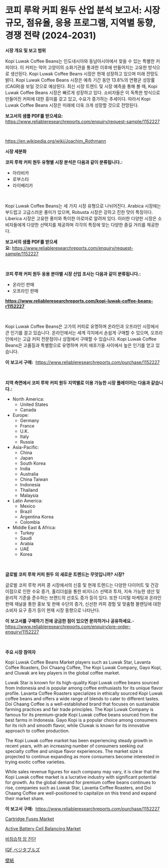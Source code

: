 <p><h1>코피 루왁 커피 원두 산업 분석 보고서: 시장 규모, 점유율, 응용 프로그램, 지역별 동향, 경쟁 전략 (2024-2031)</h1></p><p><strong>시장 개요 및 보고 범위</strong></p>
<p><p>Kopi Luwak Coffee Beans는 인도네시아와 동남아시아에서 찾을 수 있는 특별한 커피이다. 이 커피는 악어 고양이의 소화기관을 통과한 이후에 만들어지는 고유한 방식으로 생산된다. Kopi Luwak Coffee Beans 시장은 현재 성장하고 있으며 미래 전망도 밝다. Kopi Luwak Coffee Beans 시장은 예측 기간 동안 13.8%의 연평균 성장률(CAGR)을 보일 것으로 예상된다. 최신 시장 트렌드 및 시장 예측을 통해 볼 때, Kopi Luwak Coffee Beans 시장은 빠르게 성장하고 있다. 소비자들은 이 독특한 방식으로 만들어진 커피에 대한 흥미를 갖고 있고, 수요가 증가하는 추세이다. 따라서 Kopi Luwak Coffee Beans 시장은 미래에 더욱 크게 성장할 것으로 전망된다.</p></p>
<p><strong>보고서의 샘플 PDF를 받으세요:</strong> <a href="https://www.reliableresearchreports.com/enquiry/request-sample/1152227">https://www.reliableresearchreports.com/enquiry/request-sample/1152227</a></p>
<p>&nbsp;</p>
<p><a href="https://en.wikipedia.org/wiki/Joachim_Rothmann">https://en.wikipedia.org/wiki/Joachim_Rothmann</a></p>
<p><strong>시장 세분화</strong></p>
<p><strong>코피 루왁 커피 원두 유형별 시장 분석은 다음과 같이 분류됩니다.:</strong></p>
<p><ul><li>아라비카</li><li>로부스타</li><li>라이베리카</li></ul></p>
<p>&nbsp;</p>
<p><p>Kopi Luwak Coffee Beans는 세 가지 시장 유형으로 나뉘어진다. Arabica 시장에는 부드럽고 고급스러운 풍미가 있으며, Robusta 시장은 강하고 진한 맛이 특징이다. Liberica 시장은 고유한 풍미와 특이한 아로마로 알려져 있다. 이러한 다양한 시장은 소비자들에게 다양한 선택지를 제공하며 각각의 특징에 맞는 다양한 즐길 거리를 제공한다.</p></p>
<p><strong>보고서의 샘플 PDF를 받으세요:</strong>&nbsp;<a href="https://www.reliableresearchreports.com/enquiry/request-sample/1152227">https://www.reliableresearchreports.com/enquiry/request-sample/1152227</a></p>
<p>&nbsp;</p>
<p><strong> 코피 루왁 커피 원두 응용 분야별 시장 산업 조사는 다음과 같이 분류됩니다.:</strong></p>
<p><ul><li>온라인 판매</li><li>오프라인 판매</li></ul></p>
<p><strong><a href="https://www.reliableresearchreports.com/kopi-luwak-coffee-beans-r1152227">https://www.reliableresearchreports.com/kopi-luwak-coffee-beans-r1152227</a></strong></p>
<p>&nbsp;</p>
<p><p>Kopi Luwak Coffee Beans은 고가의 커피로 유명하며 온라인과 오프라인 시장에서 큰 인기를 끌고 있습니다. 온라인에서는 세계 각지에서 손쉽게 구매할 수 있으며, 오프라인에서는 고급 커피 전문점이나 상점에서 구매할 수 있습니다. Kopi Luwak Coffee Beans은 고품질과 특별함으로 유명하며 커피 애호가들 사이에서 높은 인기를 얻고 있습니다.</p></p>
<p><strong>이 보고서 구매:</strong>&nbsp; <a href="https://www.reliableresearchreports.com/purchase/1152227">https://www.reliableresearchreports.com/purchase/1152227</a></p>
<p>&nbsp;</p>
<p><strong>지역 측면에서 코피 루왁 커피 원두 지역별로 이용 가능한 시장 플레이어는 다음과 같습니다.:</strong></p>
<p><ul>
    <li>
        North America:
        <ul>
            <li>United States</li>
            <li>Canada</li>
        </ul>
    </li>
    <li>
        Europe:
        <ul>
            <li>Germany</li>
            <li>France</li>
            <li>U.K.</li>
            <li>Italy</li>
            <li>Russia</li>
        </ul>
    </li>
    <li>
        Asia-Pacific:
        <ul>
            <li>China</li>
            <li>Japan</li>
            <li>South Korea</li>
            <li>India</li>
            <li>Australia</li>
            <li>China Taiwan</li>
            <li>Indonesia</li>
            <li>Thailand</li>
            <li>Malaysia</li>
        </ul>
    </li>
    <li>
        Latin America:
        <ul>
            <li>Mexico</li>
            <li>Brazil</li>
            <li>Argentina Korea</li>
            <li>Colombia</li>
        </ul>
    </li>
    <li>
        Middle East & Africa:
        <ul>
            <li>Turkey</li>
            <li>Saudi</li>
            <li>Arabia</li>
            <li>UAE</li>
            <li>Korea</li>
        </ul>
    </li>
    </ul></p>
<p>&nbsp;</p>
<p><strong>글로벌 코피 루왁 커피 원두 의 새로운 트렌드는 무엇입니까? 시장?</strong></p>
<p><p>글로벌 코피 루왁 커피 콩 시장에서의 신흥 및 현재 트렌드는 다양한 다이어트 및 건강 이점으로 인한 수요 증가, 홀리더쉽을 통한 비지니스 선택과 투자, 지속 가능한 생산 및 윤리적 기준을 준수하는 브랜드의 선호도 증가 등이 있다. 또한 디지털 마케팅과 온라인 판매 채널을 통한 홍보 및 판매 수단의 증가, 신선한 커피 경험 및 맞춤형 블렌딩에 대한 소비자 요구 증가 등이 현재 시장 동향으로 나타난다.</p></p>
<p><strong>이 보고서를 구매하기 전에 궁금한 점이 있으면 문의하거나 공유하세요.</strong>- <a href="https://www.reliableresearchreports.com/enquiry/pre-order-enquiry/1152227">https://www.reliableresearchreports.com/enquiry/pre-order-enquiry/1152227</a></p>
<p>&nbsp;</p>
<p><strong>주요 시장 참여자</strong></p>
<p><p>Kopi Luwak Coffee Beans Market players such as Luwak Star, Lavanta Coffee Roasters, Doi Chaang Coffee, The Kopi Luwak Company, Gayo Kopi, and Cluwak are key players in the global coffee market. </p><p>Luwak Star is known for its high-quality Kopi Luwak coffee beans sourced from Indonesia and is popular among coffee enthusiasts for its unique flavor profile. Lavanta Coffee Roasters specializes in ethically sourced Kopi Luwak coffee beans and offers a wide range of blends to cater to different tastes. Doi Chaang Coffee is a well-established brand that focuses on sustainable farming practices and fair trade principles. The Kopi Luwak Company is famous for its premium-grade Kopi Luwak coffee beans sourced from the best farms in Indonesia. Gayo Kopi is a popular choice among consumers for its rich and smooth flavor, while Cluwak is known for its innovative approach to coffee production.</p><p>The Kopi Luwak coffee market has been experiencing steady growth in recent years, with an increasing number of consumers seeking out specialty coffee and unique flavor experiences. The market size is projected to continue expanding as more consumers become interested in trying exotic coffee varieties.</p><p>While sales revenue figures for each company may vary, it is clear that the Kopi Luwak coffee market is a lucrative industry with significant potential for growth. As the global demand for premium coffee beans continues to rise, companies such as Luwak Star, Lavanta Coffee Roasters, and Doi Chaang Coffee are well-positioned to capitalize on this trend and expand their market share.</p></p>
<p><strong>이 보고서 구매:</strong>&nbsp;&nbsp;<a href="https://www.reliableresearchreports.com/purchase/1152227">https://www.reliableresearchreports.com/purchase/1152227</a></p>
<p><p><a href="https://medium.com/@paulmcglynn6456/cartridge-fuses-market-emerging-trends-and-future-prospects-for-period-from-2024-to-2031-33cbb35e5de1">Cartridge Fuses Market</a></p><p><a href="https://medium.com/@fosterfahey1016/active-battery-cell-balancing-market-forecast-global-market-trends-and-analysis-from-2024-to-2031-4af1601f48b2">Active Battery Cell Balancing Market</a></p><p><a href="https://medium.com/@conradkirrlin76575/%EB%B9%84%EC%B9%A8%EC%8A%B5%EC%84%B1-%EC%95%94-%EC%A7%84%EB%8B%A8-%EC%8B%9C%EC%9E%A5%EC%9D%98-%ED%81%AC%EA%B8%B0-%EC%8B%9C%EC%9E%A5-%EC%84%B8%EB%B6%84%ED%99%94-%EC%8B%9C%EC%9E%A5-%EB%8F%99%ED%96%A5-%EB%B0%8F-%EC%84%B1%EC%9E%A5-%EB%B6%84%EC%84%9D%EC%9D%80-2031%EB%85%84%EA%B9%8C%EC%A7%80-%EC%98%88%EC%B8%A1%EB%90%A9%EB%8B%88%EB%8B%A4-f899a88f800e">비침습적 암 진단</a></p><p><a href="https://github.com/roulaayoub-saad/Market-Research-Report-List-2/blob/main/723304829028.md">IQF ベジタブルズ</a></p><p><a href="https://github.com/zjkmgcs938405/Market-Research-Report-List-3/blob/main/819797829027.md">壁紙</a></p></p>